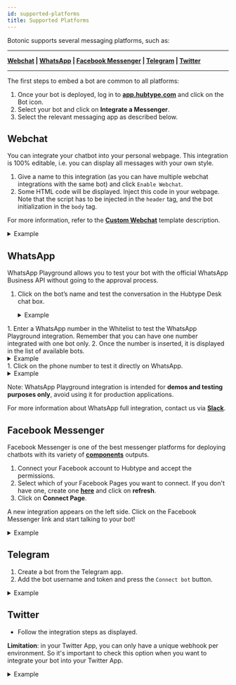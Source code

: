 ```yaml
---
id: supported-platforms
title: Supported Platforms
---
```


Botonic supports several messaging platforms, such as:

---
**[Webchat](#webchat) | [WhatsApp](#whatsapp)  | [Facebook Messenger](#facebook-messenger) | [Telegram](#telegram) | [Twitter](#twitter)** 

---

The first steps to embed a bot are common to all platforms:

1. Once your bot is deployed, log in to **[app.hubtype.com](https://app.hubtype.com/)** and click on the Bot icon.
2. Select your bot and click on **Integrate a Messenger**.
3. Select the relevant messaging app as described below.

## Webchat

You can integrate your chatbot into your personal webpage. This integration is 100% editable, i.e. you can display all messages with your own style.

1. Give a name to this integration (as you can have multiple webchat integrations with the same bot) and click `Enable Webchat`.
2. Some HTML code will be displayed. Inject this code in your webpage. Note that the script has to be injected in the `header` tag, and the bot initialization in the `body` tag.

For more information, refer to the **[Custom Webchat](templates/template-custom-webchat)** template description.

<details>
<summary>Example</summary>

![](https://botonic-doc-static.netlify.com/images/webchat_channel.png)

</details>

## WhatsApp



WhatsApp Playground allows you to test your bot with the official WhatsApp Business API without going to the approval process. 

1. Click on the bot’s name and test the conversation in the Hubtype Desk chat box.
   <details>
   <summary>Example</summary>

   ![](https://botonic-doc-static.netlify.com/images/whatsplayground/whatsplayground2.png)
</details>
1. Enter a WhatsApp number in the Whitelist to test the WhatsApp Playground integration. Remember that you can have one number integrated with one bot only. 
2. Once the number is inserted, it is displayed in the list of available bots.
   <details>
   <summary>Example</summary>

   ![](https://botonic-doc-static.netlify.com/images/whatsplayground/whatsplayground1.png)
</details>
1. Click on the phone number to test it directly on WhatsApp.
   <details>
   <summary>Example</summary>

   ![](https://botonic-doc-static.netlify.com/images/whatsplayground/whatsplayground3.png)
</details>

Note: WhatsApp Playground integration is intended for **demos and testing purposes only**, avoid using it for production applications.

For more information about WhatsApp full integration, contact us via **[Slack](https://slack.botonic.io/)**.



## Facebook Messenger

Facebook Messenger is one of the best messenger platforms for deploying chatbots with its variety of **[components](/components/components)** outputs.

1. Connect your Facebook account to Hubtype and accept the permissions.
2. Select which of your Facebook Pages you want to connect. If you don't have one, create one **[here](https://www.facebook.com/pages/create/)** and click on **refresh**.
3. Click on **Connect Page**.

A new integration appears on the left side. Click on the Facebook Messenger link and start talking to your bot!

<details>
<summary>Example</summary>

![](https://botonic-doc-static.netlify.com/images/fb_channel.png)

</details>

## Telegram

1. Create a bot from the Telegram app.
2. Add the bot username and token and press the `Connect bot` button.

<details>
<summary>Example</summary>

![](https://botonic-doc-static.netlify.com/images/tg_channel.png)

</details>

## Twitter

- Follow the integration steps as displayed.

**Limitation**: in your Twitter App, you can only have a unique webhook per environment. So it's important to check this option when you want to integrate your bot into your Twitter App.

<details>
<summary>Example</summary>

![](https://botonic-doc-static.netlify.com/images/twitter_channel.png)
</details>

